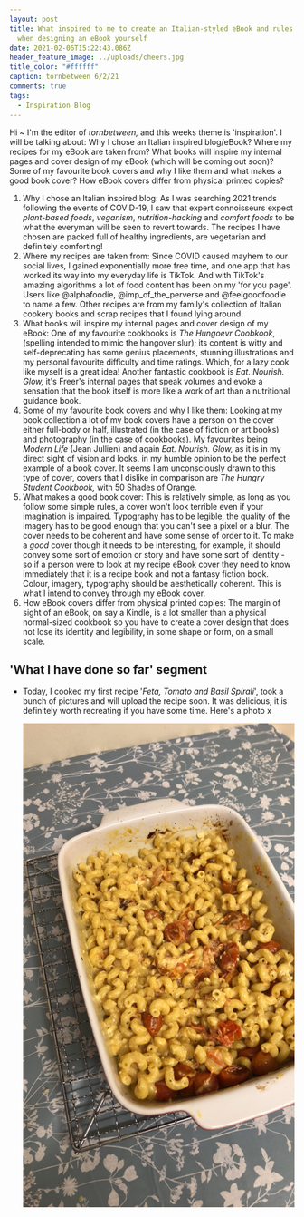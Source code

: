 ```yaml
---
layout: post
title: What inspired to me to create an Italian-styled eBook and rules to follow
  when designing an eBook yourself
date: 2021-02-06T15:22:43.086Z
header_feature_image: ../uploads/cheers.jpg
title_color: "#ffffff"
caption: tornbetween 6/2/21
comments: true
tags:
  - Inspiration Blog
---
```

Hi ~ I'm the editor of *tornbetween,* and this weeks theme is 'inspiration'. I will be talking about: Why I chose an Italian inspired blog/eBook? Where my recipes for my eBook are taken from? What books will inspire my internal pages and cover design of my eBook (which will be coming out soon)? Some of my favourite book covers and why I like them and what makes a good book cover? How eBook covers differ from physical printed copies?

1. Why I chose an Italian inspired blog: As I was searching 2021 trends following the events of COVID-19, I saw that expert connoisseurs expect *plant-based foods*, *veganism*, *nutrition-hacking* and *comfort foods* to be what the everyman will be seen to revert towards. The recipes I have chosen are packed full of healthy ingredients, are vegetarian and definitely comforting!  
2. Where my recipes are taken from: Since COVID caused mayhem to our social lives, I gained exponentially more free time, and one app that has worked its way into my everyday life is TikTok. And with TikTok's amazing algorithms a lot of food content has been on my 'for you page'. Users like @alphafoodie, @imp_of_the_perverse and @feelgoodfoodie to name a few. Other recipes are from my family's collection of Italian cookery books and scrap recipes that I found lying around.
3. What books will inspire my internal pages and cover design of my eBook: One of my favourite cookbooks is *The Hungoevr Coobkook*, (spelling intended to mimic the hangover slur); its content is witty and self-deprecating has some genius placements, stunning illustrations and my personal favourite difficulty and time ratings. Which, for a lazy cook like myself is a great idea! Another fantastic cookbook is *Eat. Nourish. Glow,* it's Freer's internal pages that speak volumes and evoke a sensation that the book itself is more like a work of art than a nutritional guidance book. 
4. Some of my favourite book covers and why I like them: Looking at my book collection a lot of my book covers have a person on the cover either full-body or half, illustrated (in the case of fiction or art books) and photography (in the case of cookbooks). My favourites being *Modern Life* (Jean Jullien) and again *Eat. Nourish. Glow,* as it is in my direct sight of vision and looks, in my humble opinion to be the perfect example of a book cover. It seems I am unconsciously drawn to this type of cover, covers that I dislike in comparison are *The Hungry Student Cookbook,* with 50 Shades of Orange.
5. What makes a good book cover: This is relatively simple, as long as you follow some simple rules, a cover won't look terrible even if your imagination is impaired. Typography has to be legible, the quality of the imagery has to be good enough that you can't see a pixel or a blur. The cover needs to be coherent and have some sense of order to it. To make a *good* cover though it needs to be interesting, for example, it should convey some sort of emotion or story and have some sort of identity - so if a person were to look at my recipe eBook cover they need to know immediately that it is a recipe book and not a fantasy fiction book. Colour, imagery, typography should be aesthetically coherent. This is what I intend to convey through my eBook cover.
6. How eBook covers differ from physical printed copies: The margin of sight of an eBook, on say a Kindle, is a lot smaller than a physical normal-sized cookbook so you have to create a cover design that does not lose its identity and legibility, in some shape or form, on a small scale. 

## 'What I have done so far' segment

* Today, I cooked my first recipe '*Feta, Tomato and Basil Spirali*', took a bunch of pictures and will upload the recipe soon. It was delicious, it is definitely worth recreating if you have some time. Here's a photo x

  ![A finished photograph of the feta and tomato spirali that the editor has made in a baking dish](../uploads/img_3825.jpg "Feta and Tomato Spirali")